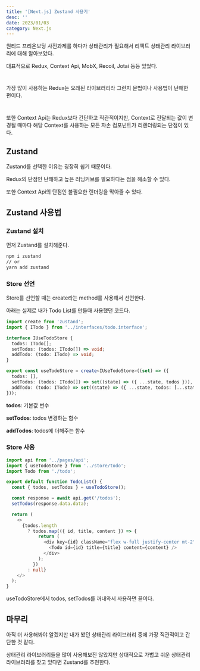 ```yaml
---
title: '[Next.js] Zustand 사용기'
desc: ''
date: 2023/01/03
category: Next.js
---
```


원티드 프리온보딩 사전과제를 하다가 상태관리가 필요해서 리액트 상태관리 라이브러리에 대해 알아보았다.

대표적으로 Redux, Context Api, MobX, Recoil, Jotai 등등 있었다.

#

가장 많이 사용하는 Redux는 오래된 라이브러리라 그런지 문법이나 사용법이 난해한 편이다.

#

또한 Context Api는 Redux보다 간단하고 직관적이지만, Context로 전달되는 값이 변경될 때마다 해당 Context를 사용하는 모든 자손 컴포넌트가 리렌더링되는 단점이 있다.

## Zustand

Zustand를 선택한 이유는 굉장히 쉽기 때문이다.

Redux의 단점인 난해하고 높은 러닝커브를 필요하다는 점을 해소할 수 있다.

또한 Context Api의 단점인 불필요한 렌더링을 막아줄 수 있다.

## Zustand 사용법

### Zustand 설치

먼저 Zustand를 설치해준다.

```bash
npm i zustand
// or
yarn add zustand
```

### Store 선언

Store를 선언할 때는 create라는 method를 사용해서 선언한다.

아래는 실제로 내가 Todo List를 만들때 사용했던 코드다.

```typescript
import create from 'zustand';
import { ITodo } from '../interfaces/todo.interface';

interface IUseTodoStore {
  todos: ITodo[];
  setTodos: (todos: ITodo[]) => void;
  addTodo: (todo: ITodo) => void;
}

export const useTodoStore = create<IUseTodoStore>((set) => ({
  todos: [],
  setTodos: (todos: ITodo[]) => set((state) => ({ ...state, todos })),
  addTodo: (todo: ITodo) => set((state) => ({ ...state, todos: [...state.todos, todo] })),
}));
```

**todos**: 기본값 변수

**setTodos**: todos 변경하는 함수

**addTodos**: todos에 더해주는 함수

### Store 사용

```typescript
import api from '../pages/api';
import { useTodoStore } from '../store/todo';
import Todo from './todo';

export default function TodoList() {
  const { todos, setTodos } = useTodoStore();

  const response = await api.get('/todos');
  setTodos(response.data.data);

  return (
    <>
      {todos.length
        ? todos.map(({ id, title, content }) => {
            return (
              <div key={id} className="flex w-full justify-center mt-2">
                <Todo id={id} title={title} content={content} />
              </div>
            );
          })
        : null}
    </>
  );
}
```

useTodoStore에서 todos, setTodos를 꺼내와서 사용하면 끝이다.

## 마무리

아직 더 사용해봐야 알겠지만 내가 봤던 상태관리 라이브러리 중에 가장 직관적이고 간단한 것 같다.

상태관리 라이브러리들을 많이 사용해보진 않았지만 상대적으로 가볍고 쉬운 상태관리 라이브러리를 찾고 있다면 Zustand를 추천한다.
